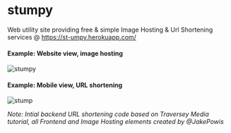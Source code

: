 # stumpy
Web utility site providing free &amp; simple Image Hosting &amp; Url Shortening services @ https://st-umpy.herokuapp.com/


#### Example: Website view, image hosting

![stumpy](https://i.ibb.co/fkNHR2D/stumpy.png)


#### Example: Mobile view, URL shortening

![stump](https://i.ibb.co/ts9RGf4/stumpymobile2.png)




<i>Note: Intial backend URL shortening code based on Traversey Media tutorial, all Frontend and Image Hosting elements created by @JakePowis</i>
